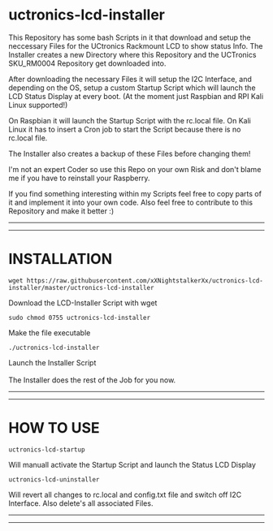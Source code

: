 # uctronics-lcd-installer
This Repository has some bash Scripts in it that download and setup the neccessary Files for the UCtronics Rackmount LCD to show status Info.
The Installer creates a new Directory where this Repository and the UCTronics SKU_RM0004 Repository get downloaded into.

After downloading the necessary Files it will setup the I2C Interface, and depending on the OS, setup a custom Startup Script
which will launch the LCD Status Display at every boot. (At the moment just Raspbian and RPI Kali Linux supported!)

On Raspbian it will launch the Startup Script with the rc.local file.
On Kali Linux it has to insert a Cron job to start the Script because there is no rc.local file.

The Installer also creates a backup of these Files before changing them!

I'm not an expert Coder so use this Repo on your own Risk and don't blame me if you have to reinstall your Raspberry.

If you find something interesting within my Scripts feel free to copy parts of it and implement it into your own code.
Also feel free to contribute to this Repository and make it better :)


----------------------------------------------------------------
----------------------------------------------------------------
# INSTALLATION

    wget https://raw.githubusercontent.com/xXNightstalkerXx/uctronics-lcd-installer/master/uctronics-lcd-installer
Download the LCD-Installer Script with wget

    sudo chmod 0755 uctronics-lcd-installer
Make the file executable

    ./uctronics-lcd-installer
Launch the Installer Script
</br>
</br>
The Installer does the rest of the Job for you now.

----------------------------------------------------------------
----------------------------------------------------------------
# HOW TO USE

    uctronics-lcd-startup
Will manuall activate the Startup Script and launch the Status LCD Display

    uctronics-lcd-uninstaller
Will revert all changes to rc.local and config.txt file and switch off I2C Interface.
Also delete's all associated Files.

----------------------------------------------------------------
----------------------------------------------------------------
